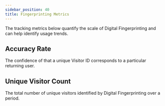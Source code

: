 ```yaml
---
sidebar_position: 40
title: Fingerprinting Metrics
---
```


The tracking metrics below quantify the scale of Digital Fingerprinting and can help identify usage trends.

## Accuracy Rate

The confidence of that a unique Visitor ID corresponds to a particular returning user.

## Unique Visitor Count

The total number of unique visitors identified by Digital Fingerprinting over a period.
